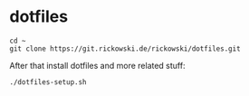 # dotfiles

```
cd ~
git clone https://git.rickowski.de/rickowski/dotfiles.git
```

After that install dotfiles and more related stuff:
```
./dotfiles-setup.sh
```
